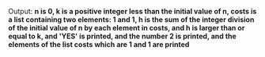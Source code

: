 Output: **n is 0, k is a positive integer less than the initial value of n, costs is a list containing two elements: 1 and 1, h is the sum of the integer division of the initial value of n by each element in costs, and h is larger than or equal to k, and 'YES' is printed, and the number 2 is printed, and the elements of the list costs which are 1 and 1 are printed**